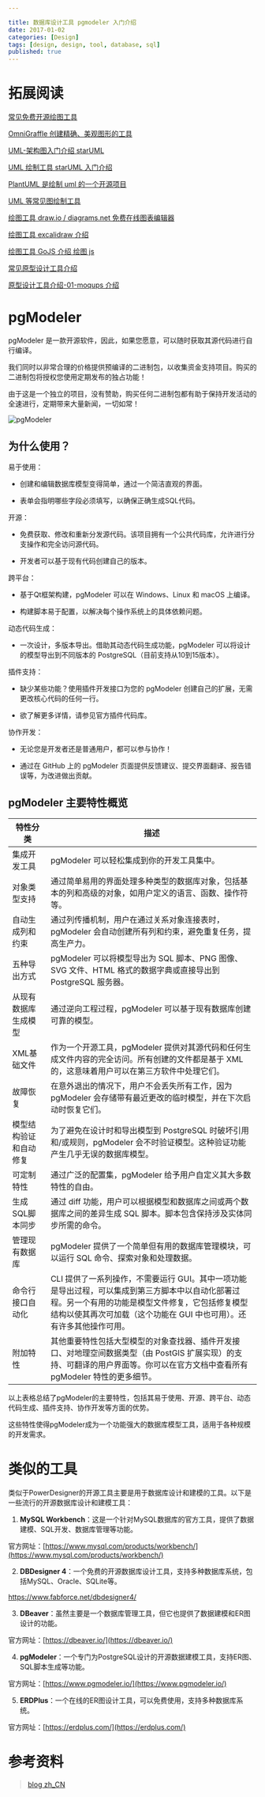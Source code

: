 ```yaml
---

title: 数据库设计工具 pgmodeler 入门介绍
date: 2017-01-02
categories: [Design]
tags: [design, design, tool, database, sql]
published: true
---
```


# 拓展阅读

[常见免费开源绘图工具](https://houbb.github.io/2017/01/01/design-tool-01-overview)

[OmniGraffle 创建精确、美观图形的工具](https://houbb.github.io/2017/01/01/design-tool-02-omniGraffle-intro)

[UML-架构图入门介绍 starUML](https://houbb.github.io/2017/01/01/design-tool-03-uml-intro)

[UML 绘制工具 starUML 入门介绍](https://houbb.github.io/2017/01/01/design-tool-04-staruml-intro)

[PlantUML 是绘制 uml 的一个开源项目](https://houbb.github.io/2017/01/01/design-tool-04-uml-plantuml)

[UML 等常见图绘制工具](https://houbb.github.io/2017/01/01/design-tool-04-uml-tools)

[绘图工具 draw.io / diagrams.net 免费在线图表编辑器](https://houbb.github.io/2017/01/01/design-tool-05-draw-io-intro)

[绘图工具 excalidraw 介绍](https://houbb.github.io/2017/01/01/design-tool-06-excalidraw-intro)

[绘图工具 GoJS 介绍 绘图 js](https://houbb.github.io/2017/01/01/design-tool-07-go-js-intro)

[常见原型设计工具介绍](https://houbb.github.io/2017/01/01/design-tool-ui-00-design)

[原型设计工具介绍-01-moqups 介绍](https://houbb.github.io/2017/01/01/design-tool-ui-design-01-moqups)




# pgModeler

pgModeler 是一款开源软件，因此，如果您愿意，可以随时获取其源代码进行自行编译。

我们同时以非常合理的价格提供预编译的二进制包，以收集资金支持项目。购买的二进制包将授权您使用定期发布的独占功能！

由于这是一个独立的项目，没有赞助，购买任何二进制包都有助于保持开发活动的全速进行，定期带来大量新闻，一切如常！

![pgModeler](https://www.pgmodeler.io/uploads/images/thumbs/small/923f5ab6e17bf45e608c0bee2dd12e65.png)

## 为什么使用？

易于使用：

- 创建和编辑数据库模型变得简单，通过一个简洁直观的界面。

- 表单会指明哪些字段必须填写，以确保正确生成SQL代码。

开源：

- 免费获取、修改和重新分发源代码。该项目拥有一个公共代码库，允许进行分支操作和完全访问源代码。

- 开发者可以基于现有代码创建自己的版本。

跨平台：

- 基于Qt框架构建，pgModeler 可以在 Windows、Linux 和 macOS 上编译。

- 构建脚本易于配置，以解决每个操作系统上的具体依赖问题。

动态代码生成：

- 一次设计，多版本导出。借助其动态代码生成功能，pgModeler 可以将设计的模型导出到不同版本的 PostgreSQL（目前支持从10到15版本）。

插件支持：

- 缺少某些功能？使用插件开发接口为您的 pgModeler 创建自己的扩展，无需更改核心代码的任何一行。

- 欲了解更多详情，请参见官方插件代码库。

协作开发：

- 无论您是开发者还是普通用户，都可以参与协作！

- 通过在 GitHub 上的 pgModeler 页面提供反馈建议、提交界面翻译、报告错误等，为改进做出贡献。

## pgModeler 主要特性概览

| 特性分类 | 描述 |
| --- | --- |
| 集成开发工具 | pgModeler 可以轻松集成到你的开发工具集中。 |
| 对象类型支持 | 通过简单易用的界面处理多种类型的数据库对象，包括基本的列和高级的对象，如用户定义的语言、函数、操作符等。 |
| 自动生成列和约束 | 通过列传播机制，用户在通过关系对象连接表时，pgModeler 会自动创建所有列和约束，避免重复任务，提高生产力。 |
| 五种导出方式 | pgModeler 可以将模型导出为 SQL 脚本、PNG 图像、SVG 文件、HTML 格式的数据字典或直接导出到 PostgreSQL 服务器。 |
| 从现有数据库生成模型 | 通过逆向工程过程，pgModeler 可以基于现有数据库创建可靠的模型。 |
| XML基础文件 | 作为一个开源工具，pgModeler 提供对其源代码和任何生成文件内容的完全访问。所有创建的文件都是基于 XML 的，这意味着用户可以在第三方软件中处理它们。 |
| 故障恢复 | 在意外退出的情况下，用户不会丢失所有工作，因为 pgModeler 会存储带有最近更改的临时模型，并在下次启动时恢复它们。 |
| 模型结构验证和自动修复 | 为了避免在设计时和导出模型到 PostgreSQL 时破坏引用和/或规则，pgModeler 会不时验证模型。这种验证功能产生几乎无误的数据库模型。 |
| 可定制特性 | 通过广泛的配置集，pgModeler 给予用户自定义其大多数特性的自由。 |
| 生成SQL脚本同步 | 通过 diff 功能，用户可以根据模型和数据库之间或两个数据库之间的差异生成 SQL 脚本。脚本包含保持涉及实体同步所需的命令。 |
| 管理现有数据库 | pgModeler 提供了一个简单但有用的数据库管理模块，可以运行 SQL 命令、探索对象和处理数据。 |
| 命令行接口自动化 | CLI 提供了一系列操作，不需要运行 GUI。其中一项功能是导出过程，可以集成到第三方脚本中以自动化部署过程。另一个有用的功能是模型文件修复，它包括修复模型结构以使其再次可加载（这个功能在 GUI 中也可用）。还有许多其他操作可用。 |
| 附加特性 | 其他重要特性包括大型模型的对象查找器、插件开发接口、对地理空间数据类型（由 PostGIS 扩展实现）的支持、可翻译的用户界面等。你可以在官方文档中查看所有 pgModeler 特性的更多细节。 |

以上表格总结了pgModeler的主要特性，包括其易于使用、开源、跨平台、动态代码生成、插件支持、协作开发等方面的优势。

这些特性使得pgModeler成为一个功能强大的数据库模型工具，适用于各种规模的开发需求。

# 类似的工具

类似于PowerDesigner的开源工具主要是用于数据库设计和建模的工具。以下是一些流行的开源数据库设计和建模工具：

1. **MySQL Workbench**：这是一个针对MySQL数据库的官方工具，提供了数据建模、SQL开发、数据库管理等功能。

官方网址：[https://www.mysql.com/products/workbench/](https://www.mysql.com/products/workbench/)

2. **DBDesigner 4**：一个免费的开源数据库设计工具，支持多种数据库系统，包括MySQL、Oracle、SQLite等。

https://www.fabforce.net/dbdesigner4/

3. **DBeaver**：虽然主要是一个数据库管理工具，但它也提供了数据建模和ER图设计的功能。

官方网址：[https://dbeaver.io/](https://dbeaver.io/)

4. **pgModeler**：一个专门为PostgreSQL设计的开源数据建模工具，支持ER图、SQL脚本生成等功能。

官方网址：[https://www.pgmodeler.io/](https://www.pgmodeler.io/)

5. **ERDPlus**：一个在线的ER图设计工具，可以免费使用，支持多种数据库系统。

官方网址：[https://erdplus.com/](https://erdplus.com/)

# 参考资料

> [blog zh_CN](http://www.cnblogs.com/huangcong/archive/2010/06/14/1758201.html)

